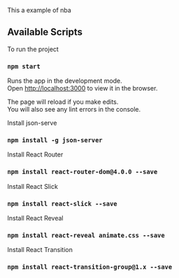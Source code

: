 This a example of nba
## Available Scripts


To run the project
### `npm start`

Runs the app in the development mode.<br>
Open [http://localhost:3000](http://localhost:3000) to view it in the browser.

The page will reload if you make edits.<br>
You will also see any lint errors in the console.

Install json-serve 
### `npm install -g json-server`

Install React Router
### `npm install react-router-dom@4.0.0 --save`


Install React Slick
### `npm install react-slick --save`


Install React Reveal
### `npm install react-reveal animate.css --save`

Install React Transition
### `npm install react-transition-group@1.x --save`

